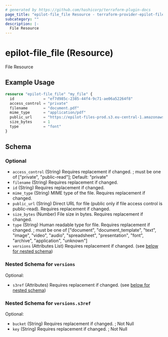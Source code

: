 ```yaml
---
# generated by https://github.com/hashicorp/terraform-plugin-docs
page_title: "epilot-file_file Resource - terraform-provider-epilot-file"
subcategory: ""
description: |-
  File Resource
---
```


# epilot-file_file (Resource)

File Resource

## Example Usage

```terraform
resource "epilot-file_file" "my_file" {
  id             = "ef7d985c-2385-44f4-9c71-ae06a52264f8"
  access_control = "private"
  filename       = "document.pdf"
  mime_type      = "application/pdf"
  public_url     = "https://epilot-files-prod.s3.eu-central-1.amazonaws.com/123/4d689aeb-1497-4410-a9fe-b36ca9ac4389/document.pdf"
  size_bytes     = 1
  type           = "font"
}
```

<!-- schema generated by tfplugindocs -->
## Schema

### Optional

- `access_control` (String) Requires replacement if changed. ; must be one of ["private", "public-read"]; Default: "private"
- `filename` (String) Requires replacement if changed.
- `id` (String) Requires replacement if changed.
- `mime_type` (String) MIME type of the file. Requires replacement if changed.
- `public_url` (String) Direct URL for file (public only if file access control is public-read). Requires replacement if changed.
- `size_bytes` (Number) File size in bytes. Requires replacement if changed.
- `type` (String) Human readable type for file. Requires replacement if changed. ; must be one of ["document", "document_template", "text", "image", "video", "audio", "spreadsheet", "presentation", "font", "archive", "application", "unknown"]
- `versions` (Attributes List) Requires replacement if changed. (see [below for nested schema](#nestedatt--versions))

<a id="nestedatt--versions"></a>
### Nested Schema for `versions`

Optional:

- `s3ref` (Attributes) Requires replacement if changed. (see [below for nested schema](#nestedatt--versions--s3ref))

<a id="nestedatt--versions--s3ref"></a>
### Nested Schema for `versions.s3ref`

Optional:

- `bucket` (String) Requires replacement if changed. ; Not Null
- `key` (String) Requires replacement if changed. ; Not Null


